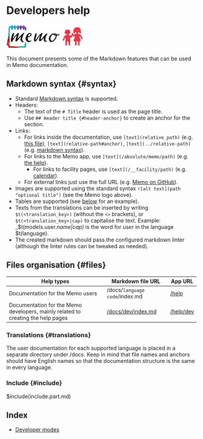 # Developers help

![Memo logo](memo_logo.png "Memo logo")

This document presents some of the Markdown features that can be used in Memo documentation.

## Markdown syntax {#syntax}

- Standard [Markdown syntax](https://commonmark.org/help/) is supported.
- Headers:
  - The text of the `# Title` header is used as the page title.
  - Use `## Header title {#header-anchor}` to create an anchor for the section.
- Links:
  - For links inside the documentation, use `[text](relative_path)` (e.g. [this file](index)), `[text](relative-path#anchor)`, `[text](../relative-path)` (e.g. [markdown syntax](../dev/index#syntax)).
  - For links to the Memo app, use `[text](/absolute/memo/path)` (e.g. [the help](/help)).
    - For links to facility pages, use `[text](/__facility/path)` (e.g. [calendar](/__facility/calendar)).
  - For external links just use the full URL (e.g. [Memo on GitHub](https://github.com/mblajek/Memo/)).
- Images are supported using the standard syntax `![alt text](path "optional title")` (see the Memo logo above).
- Tables are supported (see [below](#files) for an example).
- Texts from the translations can be inserted by writing `$t(<translation_key>)` (without the `<>` brackets), or `$t(<translation_key>|cap)` to capitalise the text.
  Example: _$t(models.user._name|cap)_ is the word for _user_ in the language $t(language).
- The created markdown should pass the configured markdown linter (although the linter rules can be tweaked as needed).

## Files organisation {#files}

| Help types                                                                       | Markdown file URL                        | App URL                |
| -------------------------------------------------------------------------------- | ---------------------------------------- | ---------------------- |
| Documentation for the Memo users                                                 | /docs/`language code`/index.md           | [/help](/help)         |
| Documentation for the Memo developers, mainly related to creating the help pages | [/docs/dev/index.md](/docs/dev/index.md) | [/help/dev](/help/dev) |

### Translations {#translations}

The user documentation for each supported language is placed in a separate directory under /docs. Keep in mind that file names and anchors should have English names so that the documentation structure is the same in every language.

### Include {#include}

$include(include.part.md)

## Index

- [Developer modes](developer-modes)
